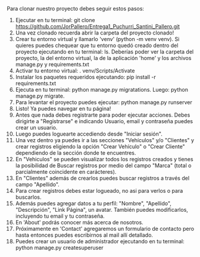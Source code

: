 Para clonar nuestro proyecto debes seguir estos pasos:
1. Ejecutar en tu terminal: git clone https://github.com/JorPallero/Entrega1_Puchurri_Santini_Pallero.git
2. Una vez clonado recuerda abrir la carpeta del proyecto clonado!
3. Crear tu entorno virtual y llamarlo 'venv' (python -m venv venv).  Si quieres puedes chequear que tu entorno quedó creado dentro del proyecto ejecutando en tu terminal: ls.  Deberías poder ver la carpeta del proyecto, la del entorno virtual, la de la aplicación 'home' y los archivos manage.py y requirements.txt
4. Activar tu entorno virtual: . venv/Scripts/Activate
5. Instalar los paquetes requeridos ejecutando: pip install -r requirements.txt
6. Ejecuta en tu terminal: python manage.py migratations.  Luego: python manage.py migrate.
7. Para levantar el proyecto puedes ejecutar: python manage.py runserver  
8. Listo!  Ya puedes navegar en tu página!
9. Antes que nada debes registrarte para poder ejecutar acciones.  Debes dirigirte a "Registrarse" e indicando Usuario, email y contraseña puedes crear un usuario.
10. Luego puedes loguearte accediendo desde "Iniciar sesión".
11. Una vez dentro ya puedes ir a las secciones "Vehículos" y/o "Clientes" y crear registros eligiendo la opción "Crear Vehículo" o "Crear Cliente" dependiendo de la sección donde te encuentres.
12. En "Vehiculos" se pueden visualizar todos los registros creados y tienes la posibilidad de Buscar registros por medio del campo "Marca" (total o parcialmente coincidente en carácteres).
13. En "Clientes" además de crearlos puedes buscar registros a través del campo "Apellido".
14. Para crear registros debes estar logueado, no asi para verlos o para buscarlos.
15. Además puedes agregar datos a tu perfil: "Nombre", "Apellido", "Descripción", "Link Página", un avatar. También puedes modificarlos, incluyendo tu email y tu contraseña.
16. En 'About' podrás conocer más acerca de nosotros.
17. Próximamente en 'Contact' agregaremos un formulario de contacto pero hasta entonces puedes escribirnos al mail allí detallado.
18. Puedes crear un usuario de administrador ejecutando en tu terminal: python manage.py createsuperuser

